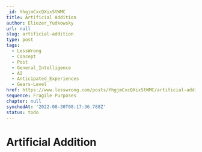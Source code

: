 ```yaml
---
_id: YhgjmCxcQXixStWMC
title: Artificial Addition
author: Eliezer_Yudkowsky
url: null
slug: artificial-addition
type: post
tags:
  - LessWrong
  - Concept
  - Post
  - General_Intelligence
  - AI
  - Anticipated_Experiences
  - Gears-Level
href: https://www.lesswrong.com/posts/YhgjmCxcQXixStWMC/artificial-addition
sequence: Fragile Purposes
chapter: null
synchedAt: '2022-08-30T08:17:36.788Z'
status: todo
---
```


# Artificial Addition

